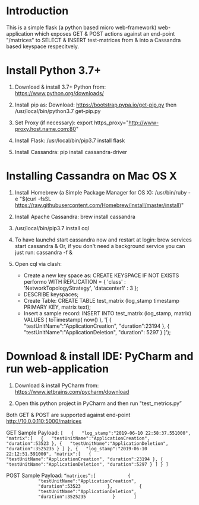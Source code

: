 # Introduction
This is a simple flask (a python based micro web-framework) web-application which exposes GET & POST actions against an end-point "/matrices" to SELECT & INSERT test-matrices from & into a Cassandra based keyspace respecitvely.

# Install Python 3.7+
1. Download & install 3.7+ Python from:
   https://www.python.org/downloads/

2. Install pip as:
   Download: https://bootstrap.pypa.io/get-pip.py then
   /usr/local/bin/python3.7 get-pip.py

3. Set Proxy (if necessary):
   export https_proxy="http://www-proxy.host.name.com:80"

4. Install Flask:
    /usr/local/bin/pip3.7 install flask

5. Install Cassandra:
   pip install cassandra-driver


# Installing Cassandra on Mac OS X
1. Install Homebrew (a Simple Package Manager for OS X):
    /usr/bin/ruby -e "$(curl -fsSL https://raw.githubusercontent.com/Homebrew/install/master/install)"

2. Install Apache Cassandra:
    brew install cassandra

3.  /usr/local/bin/pip3.7 install cql

4. To have launchd start cassandra now and restart at login:
      brew services start cassandra &
Or, if you don't need a background service you can just run:
     cassandra -f &

5. Open cql via clash:
   - Create a new key space as:
       CREATE KEYSPACE IF NOT EXISTS performo WITH REPLICATION = { 'class' : 'NetworkTopologyStrategy', 'datacenter1' : 3 };
   - DESCRIBE keyspaces;
   - Create Table:
       CREATE TABLE test_matrix (log_stamp timestamp PRIMARY KEY, matrix text);
   - Insert a sample record:
       INSERT INTO test_matrix (log_stamp, matrix) VALUES ( toTimestamp( now() ), '[ { "testUnitName":"ApplicationCreation", "duration":23194 }, { "testUnitName":"ApplicationDeletion", "duration": 5297 } ]');


# Download & install IDE: PyCharm and run web-application
1. Download & install PyCharm from:
    https://www.jetbrains.com/pycharm/download

2. Open this python project in PyCharm and then run "test_metrics.py”

Both GET & POST are supported against end-point http://10.0.0.110:5000/matrices 

GET Sample Payload:
`[  
   {  
      "log_stamp":"2019-06-10 22:58:37.551000",
      "matrix":[  
         {  
            "testUnitName":"ApplicationCreation",
            "duration":53523
         },
         {  
            "testUnitName":"ApplicationDeletion",
            "duration":3525235
         }
      ]
   },
   {  
      "log_stamp":"2019-06-10 22:12:51.591000",
      "matrix":[  
         {  
            "testUnitName":"ApplicationCreation",
            "duration":23194
         },
         {  
            "testUnitName":"ApplicationDeletion",
            "duration":5297
         }
      ]
   }
  ]`

POST Sample Payload:
`“matrices”:[  
         {  
            "testUnitName":"ApplicationCreation",
            "duration":53523
         },
         {  
            "testUnitName":"ApplicationDeletion",
            "duration":3525235
         }
      ]`
